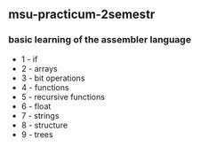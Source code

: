 ## msu-practicum-2semestr
### basic learning of the assembler language
* 1 - if
* 2 - arrays
* 3 - bit operations
* 4 - functions
* 5 - recursive functions
* 6 - float
* 7 - strings
* 8 - structure
* 9 - trees
